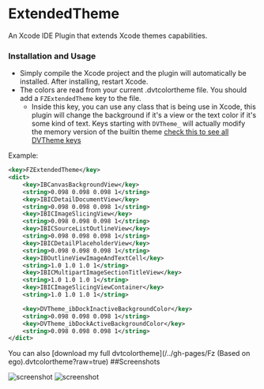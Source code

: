 ExtendedTheme
===============

An Xcode IDE Plugin that extends Xcode themes capabilities.

### Installation and Usage

- Simply compile the Xcode project and the plugin will automatically be installed. After installing, restart Xcode.
- The colors are read from your current .dvtcolortheme file. You should add a `FZExtendedTheme` key to the file.
  - Inside this key, you can use any class that is being use in Xcode, this plugin will change the background if it's a view or the text color if it's some kind of text. Keys starting with `DVTheme_` will actually modify the memory version of the builtin theme [check this to see all DVTheme keys](https://raw.githubusercontent.com/onevcat/VVPluginDemo/master/DemoPlugin/DVTKit.framework/Versions/A/Resources/Default.dvttheme) 

Example:

```xml
<key>FZExtendedTheme</key>
<dict>
    <key>IBCanvasBackgroundView</key>
	<string>0.098 0.098 0.098 1</string>
    <key>IBICDetailDocumentView</key>
	<string>0.098 0.098 0.098 1</string>
    <key>IBICImageSlicingView</key>
	<string>0.098 0.098 0.098 1</string>
    <key>IBICSourceListOutlineView</key>
	<string>0.098 0.098 0.098 1</string>
    <key>IBICDetailPlaceholderView</key>
	<string>0.098 0.098 0.098 1</string>
    <key>IBOutlineViewImageAndTextCell</key>
	<string>1.0 1.0 1.0 1</string>
    <key>IBICMultipartImageSectionTitleView</key>
	<string>1.0 1.0 1.0 1</string>
    <key>IBICImageSlicingViewContainer</key>
	<string>1.0 1.0 1.0 1</string>

    <key>DVTheme_ibDockInactiveBackgroundColor</key>
	<string>0.098 0.098 0.098 1</string>
    <key>DVTheme_ibDockActiveBackgroundColor</key>
	<string>0.098 0.098 0.098 1</string>
</dict>
```

You can also [download my full dvtcolortheme](/../gh-pages/Fz (Based on ego).dvtcolortheme?raw=true)
##Screenshots

![screenshot](/../gh-pages/screenshot-assets.png?raw=true)
![screenshot](/../gh-pages/screenshot-storyboard.png?raw=true)
